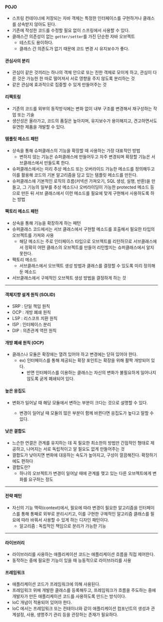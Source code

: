 #### POJO

- 스프링 컨테이너에 저장되는 자바 객체는 특정한 인터페이스를 구현하거나 클래스를 상속받지 않아도 된다.
- 기존에 작성한 코드를 수정할 필요 없이 스프링에서 사용할 수 있다.
- 클래스간 의존성이 없는 `getter/setter`를 가진 단순한 자바 오브젝트
  - 테스트도 용이하다.
  - 클래스 간 의존도가 없기 때문에 코드 변경 시 유지보수가 좋다.

#### 관심사의 분리

- 관심이 같은 것끼리는 하나의 객체 안으로 또는 친한 객체로 모이게 하고, 관심이 다른 것은 가능한 한 따로 떨어져서 서로 영향을 주지 않도록 분리하는 것
- 같은 관심에 효과적으로 집중할 수 있게 만들어주는 것

#### 리팩토링

- 기존의 코드를 외부의 동작방식에는 변화 없이 내부 구조를 변경해서 재구성하는 작업 또는 기술
- 생산성은 올라가고, 코드의 품질은 높아지며, 유지보수가 용이해지고, 견고하면서도 유연한 제품을 개발할 수 있다.

#### 템플릿 메소드 패턴

- 상속을 통해 슈퍼클래스의 기능을 확장할 때 사용하는 가장 대표적인 방법
  - 변하지 않는 기능은 슈퍼클래스에 만들어두고 자주 변경되며 확장할 기능은 서브클래스에서 만들도록 한다.
- 슈퍼클래스에서는 미리 추상 메소드 또는 오버라이드 가능한 메소드를 정의해두고 이를 활용해 코드의 기본 알고리즘을 담고 있는 템플릿 메소드를 만든다.
- 슈퍼클래스에 기본적인 로직의 흐름(커넥션 가져오기, SQL 생성, 실행, 반환)을 만들고, 그 기능의 일부를 추상 메소드나 오버라이딩이 가능한 protected 메소드 등으로 만든 뒤 서브 클래스에서 이런 메소드를 필요에 맞게 구현해서 사용하도록 하는 방법

#### 팩토리 메소드 패턴

- 상속을 통해 기능을 확장하게 하는 패턴
- 슈퍼클래스 코드에서는 서브 클래스에서 구현할 메소드를 호출해서 필요한 타입의 오브젝트를 가져와 사용
  - 해당 메소드는 주로 인터페이스 타입으로 오브젝트를 리턴하므로 서브클래스에서 정확히 어떤 클래스의 오브젝트를 만들어 리턴할지는 슈퍼클래스에서 알지 못한다.
- 팩토리 메소드
  - 서브클래스에서 오브젝트 생성 방법과 클래스를 결정할 수 있도록 미리 정의해둔 메소드
- 서브클래스에서 구체적인 오브젝트 생성 방법을 결정하게 하는 것

---

#### 객체지향 설계 원칙 (SOLID)

- SRP : 단일 책임 원칙
- OCP : 개방 폐쇄 원칙
- LSP : 리스코프 치환 원칙
- ISP : 인터페이스 분리
- DIP : 의존관계 역전 원칙



#### 개방 폐쇄 원칙 (OCP)

- 클래스나 모듈은 확장에는 열려 있어야 하고 변경에는 닫혀 있어야 한다.
  - ex) 인터페이스를 통해 제공되는 확장 포인트는 확장을 위해 활짝 개방되어 있다.
    - 반면 인터페이스를 이용하는 클래스는 자신의 변화가 불필요하게 일어나지 않도록 굳게 폐쇄되어 있다.



#### 높은 응집도

- 변화가 일어날 때 해당 모듈에서 변하는 부분이 크다는 것으로 설명할 수 있다.

  - 변경이 일어날 때 모듈의 많은 부분이 함께 바뀐다면 응집도가 높다고 말할 수 있다.

  

#### 낮은 결합도

- 느슨한 연결은 관계를 유지하는 데 꼭 필요한 최소한의 방법만 간접적인 형태로 제공하고, 나머지는 서로 독립적이고 알 필요도 없게 만들어주는 것
- 결합도가 낮아지면 변화에 대응하는 속도가 높아지고, 구성이 깔끔해진다. 확장하기에도 편하다
- 결합도란?
  - 하나의 오브젝트가 변경이 일어날 때에 관계를 맺고 있는 다른 오브젝트에게 변화를 요구하는 정도

---

#### 전략 패턴

- 자신의 기능 맥락(context)에서, 필요에 따라 변경이 필요한 알고리즘을 인터페이스를 통해 통째로 외부로 분리시키고, 이를 구현한 구체적인 알고리즘 클래스를 필요에 따라 바꿔서 사용할 수 있게 하는 디자인 패턴이다.
  - 알고리즘 : 독립적인 책임으로 분리가 가능한 기능

---

#### 라이브러리

- 라이브러리를 사용하는 애플리케이션 코드는 애플리케이션 흐름을 직접 제어한다.
- 동작하는 중에 필요한 기능이 있을 때 능동적으로 라이브러리를 사용

#### 프레임워크

- 애플리케이션 코드가 프레임워크에 의해 사용된다.
- 프레임워크 위에 개발한 클래스를 등록해두고, 프레임워크가 흐름을 주도하는 중에 개발자가 만든 애플리케이션 코드를 사용하도록 만드는 방식이다.
- IoC 개념이 적용되어 있어야 한다.
- IoC 에서는 프레임워크 또는 컨테이너와 같이 애플리케이션 컴포넌트의 생성과 관계설정, 사용, 생명주기 관리 등을 관장하는 존재가 필요하다.